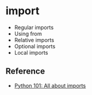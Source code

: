 # import

* Regular imports
* Using from
* Relative imports
* Optional imports
* Local imports


## Reference
* [Python 101: All about imports](http://www.blog.pythonlibrary.org/2016/03/01/python-101-all-about-imports/)